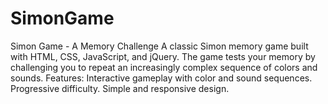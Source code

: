 # SimonGame
Simon Game - A Memory Challenge  A classic Simon memory game built with HTML, CSS, JavaScript, and jQuery. The game tests your memory by challenging you to repeat an increasingly complex sequence of colors and sounds.  Features: Interactive gameplay with color and sound sequences. Progressive difficulty. Simple and responsive design.
